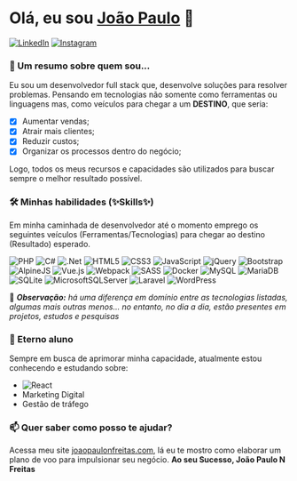 # Olá, eu sou [João Paulo](https://joaopaulonfreitas.com) 👋

[![LinkedIn](https://img.shields.io/badge/joaopaulonfreitas-%230077B5.svg?style=for-the-badge&logo=linkedin&logoColor=white)](https://linkedin.com/in/joaopaulonfreitas)
[![Instagram](https://img.shields.io/badge/joaopaulonfreitas-%23E4405F.svg?style=for-the-badge&logo=Instagram&logoColor=white)](https://www.instagram.com/joaopaulonfreitas)
### 🚀 Um resumo sobre quem sou...

Eu sou um desenvolvedor full stack que, desenvolve soluções para resolver problemas. Pensando em tecnologias não somente como ferramentas ou linguagens mas, como veículos para chegar a um **DESTINO**, que seria:

- [x] Aumentar vendas;
- [x] Atrair mais clientes;
- [x] Reduzir custos;
- [x] Organizar os processos dentro do negócio;

Logo, todos os meus recursos e capacidades são utilizados para buscar sempre o melhor resultado possível.

### 🛠 Minhas habilidades (✨Skills✨)

Em minha caminhada de desenvolvedor até o momento emprego os seguintes veículos (Ferramentas/Tecnologias) para chegar ao destino (Resultado) esperado.

![PHP](https://img.shields.io/badge/php-%23777BB4.svg?style=for-the-badge&logo=php&logoColor=white)
![C#](https://img.shields.io/badge/c%23-%23239120.svg?style=for-the-badge&logo=c-sharp&logoColor=white)
![.Net](https://img.shields.io/badge/.NET-5C2D91?style=for-the-badge&logo=.net&logoColor=white)
![HTML5](https://img.shields.io/badge/html5-%23E34F26.svg?style=for-the-badge&logo=html5&logoColor=white)
![CSS3](https://img.shields.io/badge/css3-%231572B6.svg?style=for-the-badge&logo=css3&logoColor=white)
![JavaScript](https://img.shields.io/badge/javascript-%23323330.svg?style=for-the-badge&logo=javascript&logoColor=%23F7DF1E)
![jQuery](https://img.shields.io/badge/jquery-%230769AD.svg?style=for-the-badge&logo=jquery&logoColor=white)
![Bootstrap](https://img.shields.io/badge/bootstrap-%23563D7C.svg?style=for-the-badge&logo=bootstrap&logoColor=white)
![AlpineJS](https://img.shields.io/badge/AlpineJS-8BC0D0?style=for-the-badge&logo=alpine.js&logoColor=black)
![Vue.js](https://img.shields.io/badge/vuejs-%2335495e.svg?style=for-the-badge&logo=vuedotjs&logoColor=%234FC08D)
![Webpack](https://img.shields.io/badge/webpack-%238DD6F9.svg?style=for-the-badge&logo=webpack&logoColor=black)
![SASS](https://img.shields.io/badge/SASS-hotpink.svg?style=for-the-badge&logo=SASS&logoColor=white)
![Docker](https://img.shields.io/badge/docker-%230db7ed.svg?style=for-the-badge&logo=docker&logoColor=white)
![MySQL](https://img.shields.io/badge/mysql-%2300f.svg?style=for-the-badge&logo=mysql&logoColor=white)
![MariaDB](https://img.shields.io/badge/MariaDB-003545?style=for-the-badge&logo=mariadb&logoColor=white)
![SQLite](https://img.shields.io/badge/sqlite-%2307405e.svg?style=for-the-badge&logo=sqlite&logoColor=white)
![MicrosoftSQLServer](https://img.shields.io/badge/Microsoft%20SQL%20Sever-CC2927?style=for-the-badge&logo=microsoft%20sql%20server&logoColor=white)
![Laravel](https://img.shields.io/badge/laravel-%23FF2D20.svg?style=for-the-badge&logo=laravel&logoColor=white)
![WordPress](https://img.shields.io/badge/WordPress-%23117AC9.svg?style=for-the-badge&logo=WordPress&logoColor=white)

💬 _**Observação:** há uma diferença em domínio entre as tecnologias listadas, algumas mais outras menos... no entanto, no dia a dia, estão presentes em projetos, estudos e pesquisas_


### 🔭 Eterno aluno

Sempre em busca de aprimorar minha capacidade, atualmente estou conhecendo e estudando sobre: 

- ![React](https://img.shields.io/badge/react-%2320232a.svg?style=for-the-badge&logo=react&logoColor=%2361DAFB)
- Marketing Digital
- Gestão de tráfego

### 📫 Quer saber como posso te ajudar?

Acessa meu site [joaopaulonfreitas.com](https://joaopaulonfreitas.com), lá eu te mostro como elaborar um plano de voo para impulsionar seu negócio. 
**Ao seu Sucesso, 
João Paulo N Freitas**

<!--
**joaopaulonfreitas/joaopaulonfreitas** is a ✨ _special_ ✨ repository because its `README.md` (this file) appears on your GitHub profile.

Here are some ideas to get you started:

- 🔭 I’m currently working on ...
- 🌱 I’m currently learning ...
- 👯 I’m looking to collaborate on ...
- 🤔 I’m looking for help with ...
- 💬 Ask me about ...
- 📫 How to reach me: ...
- 😄 Pronouns: ...
- ⚡ Fun fact: ...

![NodeJS](https://img.shields.io/badge/node.js-%2343853D.svg?style=for-the-badge&logo=node.js&logoColor=white)
![NPM](https://img.shields.io/badge/NPM-%23000000.svg?style=for-the-badge&logo=npm&logoColor=white)
![Angular](https://img.shields.io/badge/angular-%23DD0031.svg?style=for-the-badge&logo=angular&logoColor=white)

<img width='100%' src="https://github-readme-stats.vercel.app/api/top-langs/?username=joaopaulonfreitas" />

-->
